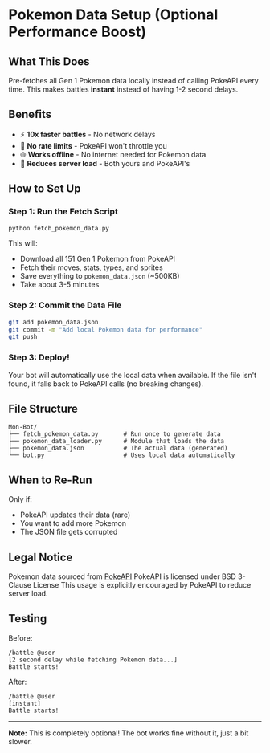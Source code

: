 # Pokemon Data Setup (Optional Performance Boost)

## What This Does
Pre-fetches all Gen 1 Pokemon data locally instead of calling PokeAPI every time. This makes battles **instant** instead of having 1-2 second delays.

## Benefits
- ⚡ **10x faster battles** - No network delays
- 📶 **No rate limits** - PokeAPI won't throttle you
- 🌐 **Works offline** - No internet needed for Pokemon data
- 🔋 **Reduces server load** - Both yours and PokeAPI's

## How to Set Up

### Step 1: Run the Fetch Script
```bash
python fetch_pokemon_data.py
```

This will:
- Download all 151 Gen 1 Pokemon from PokeAPI
- Fetch their moves, stats, types, and sprites
- Save everything to `pokemon_data.json` (~500KB)
- Take about 3-5 minutes

### Step 2: Commit the Data File
```bash
git add pokemon_data.json
git commit -m "Add local Pokemon data for performance"
git push
```

### Step 3: Deploy!
Your bot will automatically use the local data when available. If the file isn't found, it falls back to PokeAPI calls (no breaking changes).

## File Structure
```
Mon-Bot/
├── fetch_pokemon_data.py       # Run once to generate data
├── pokemon_data_loader.py      # Module that loads the data
├── pokemon_data.json           # The actual data (generated)
└── bot.py                      # Uses local data automatically
```

## When to Re-Run
Only if:
- PokeAPI updates their data (rare)
- You want to add more Pokemon
- The JSON file gets corrupted

## Legal Notice
Pokemon data sourced from [PokeAPI](https://pokeapi.co)
PokeAPI is licensed under BSD 3-Clause License
This usage is explicitly encouraged by PokeAPI to reduce server load.

## Testing
Before:
```
/battle @user
[2 second delay while fetching Pokemon data...]
Battle starts!
```

After:
```
/battle @user
[instant]
Battle starts!
```

---

**Note:** This is completely optional! The bot works fine without it, just a bit slower.
